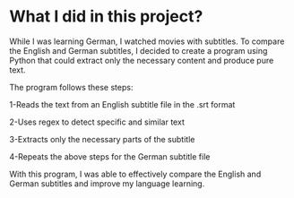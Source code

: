 #  What I did in this project?
While I was learning German, I watched movies with subtitles. To compare the English and German subtitles, I decided to create a program using Python that could extract only the necessary content and produce pure text.

The program follows these steps:

1-Reads the text from an English subtitle file in the .srt format

2-Uses regex to detect specific and similar text

3-Extracts only the necessary parts of the subtitle

4-Repeats the above steps for the German subtitle file

With this program, I was able to effectively compare the English and German subtitles and improve my language learning.
